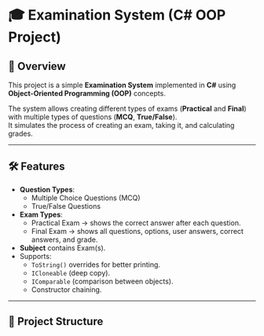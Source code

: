 # 🎓 Examination System (C# OOP Project)

## 📌 Overview
This project is a simple **Examination System** implemented in **C#** using **Object-Oriented Programming (OOP)** concepts.

The system allows creating different types of exams (**Practical** and **Final**) with multiple types of questions (**MCQ**, **True/False**).  
It simulates the process of creating an exam, taking it, and calculating grades.

---

## 🛠 Features
- **Question Types**:
  - Multiple Choice Questions (MCQ)
  - True/False Questions
- **Exam Types**:
  - Practical Exam → shows the correct answer after each question.
  - Final Exam → shows all questions, options, user answers, correct answers, and grade.
- **Subject** contains Exam(s).
- Supports:
  - `ToString()` overrides for better printing.
  - `ICloneable` (deep copy).
  - `IComparable` (comparison between objects).
  - Constructor chaining.

---

## 📂 Project Structure
